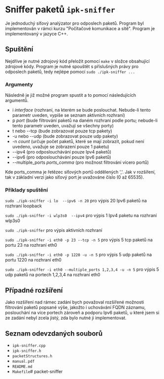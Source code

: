 # Sniffer paketů `ipk-sniffer` 
Je jednoduchý síťový analýzator pro odposlech paketů. 
Program byl implementován v rámci kurzu "Počítačové komunikace a sítě". 
Program je implementovaný v jazyce C++. 

## Spuštění
Nejdříve je nutné zdrojový kód přeložit pomocí `make` v složce obsahující zdrojové kódy. 
Program je nutné spouštět s příslušných právy pro odposlech paketů, tedy nejlépe pomocí `sudo ./ipk-sniffer ...`
### Argumenty
Následně je již možné program spustit a to pomocí následujících argumentů.
- i *interface* (rozhraní, na kterém se bude poslouchat. Nebude-li tento parametr uveden, vypíše se seznam aktivních rozhraní)
- p *port* (bude filtrování paketů na daném rozhraní podle portu; nebude-li tento parametr uveden, uvažují se všechny porty)
- t nebo --tcp (bude zobrazovat pouze tcp pakety)
- -u nebo --udp (bude zobrazovat pouze udp pakety)
- -n *count* (určuje počet paketů, které se mají zobrazit, pokud není uvedeno, uvažuje se zobrazení pouze 1 paketu)
- --ipv4 (pro odposlouchávání pouze Ipv4 paketů)
- --ipv6 (pro odposlouchávání pouze Ipv6 paketů)
- --multiple_ports *ports_comma* (pro možnost filtrování vícero portů)

Kde ports_comma je řetězec síťových portů oddělených ','.
Jak v rozšíření, tak v základní verzi jako síťový port je uvažováne číslo (0 až 65535).

### Příklady spuštění
`sudo ./ipk-sniffer -i lo  --ipv6 -n 20` pro výpis 20 Ipv6 paketů na rozhraní loopback

`sudo ./ipk-sniffer -i wlp3s0  --ipv4` pro výpis 1 Ipv4 paketu na rozhraní wlp3s0

`sudo ./ipk-sniffer` pro výpis aktivních rozhraní

`sudo ./ipk-sniffer -i eth0 -p 23 --tcp -n 5` pro výpis 5 tcp paketů na portu 23 na rozhraní eth0

`sudo ./ipk-sniffer -i eth0 -p 1220 -u -n 5` pro výpis 5 udp paketů na portu 1220 na rozhraní eth0

`sudo ./ipk-sniffer -i eth0 --multiple_ports 1,2,3,4 -u -n 5` pro výpis 5 udp paketů na portech 1,2,3,4 na rozhraní eth0

## Případné rozšíření
Jako rozšíření nad rámec zadání bych považoval rozšířené možnosti filtrování paketů popsané výše, jakožto i uchovávání FQDN záznamu,
poslouchání na více portech zároveň a podporu Ipv6 paketů, u které jsem si ze zadání nebyl zcela jistý, zda bylo nutné ji implementovat.

## Seznam odevzdaných souborů
- `ipk-sniffer.cpp`
- `ipk-sniffer.h`
- `packetStructures.h`
- `manual.pdf`
- `README.md`
- `Makefile`# packet-sniffer
